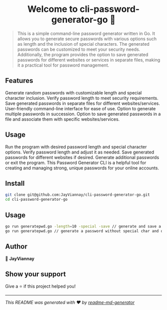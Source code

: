 <h1 align="center">Welcome to cli-password-generator-go 👋</h1>
<p>
</p>

> This is a simple command-line password generator written in Go. It allows you to generate secure passwords with various options such as length and the inclusion of special characters. The generated passwords can be customized to meet your security needs. Additionally, the program provides the option to save generated passwords for different websites or services in separate files, making it a practical tool for password management.

## Features

Generate random passwords with customizable length and special character inclusion.
Verify password length to meet security requirements.
Save generated passwords in separate files for different websites/services.
User-friendly command-line interface for ease of use.
Option to generate multiple passwords in succession.
Option to save generated passwords in a file and associate them with specific websites/services.

## Usage

Run the program with desired password length and special character options.
Verify password length and adjust it as needed.
Save generated passwords for different websites if desired.
Generate additional passwords or exit the program.
This Password Generator CLI is a helpful tool for creating and managing strong, unique passwords for your online accounts.

## Install

```sh
git clone git@github.com:JayViannay/cli-password-generator-go.git
cd cli-password-generator-go
```

## Usage

```sh
go run generatepwd.go -length=10 -special -save // generate and save a password with special char and length of 10
go run generatepwd.go // generate a password without special char and of a lenght of 10, terminal will ask if you want to save the generated password
```

## Author

👤 **JayViannay**


## Show your support

Give a ⭐️ if this project helped you!

***
_This README was generated with ❤️ by [readme-md-generator](https://github.com/kefranabg/readme-md-generator)_
